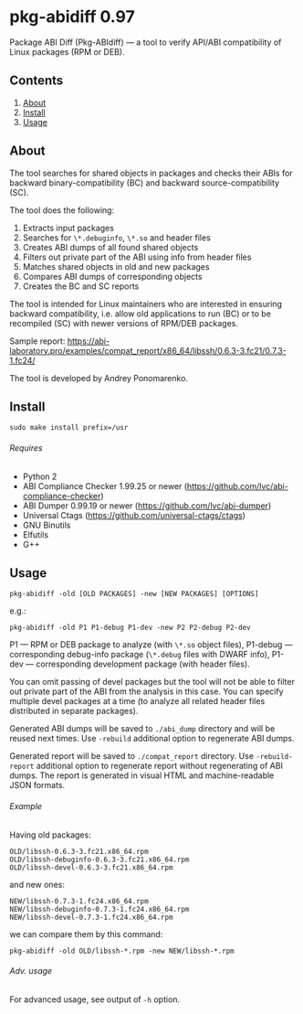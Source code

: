 pkg-abidiff 0.97
================

Package ABI Diff (Pkg-ABIdiff) — a tool to verify API/ABI compatibility of Linux packages (RPM or DEB).

Contents
--------

1. [ About   ](#about)
2. [ Install ](#install)
3. [ Usage   ](#usage)

About
-----

The tool searches for shared objects in packages and checks their ABIs for backward binary-compatibility (BC) and backward source-compatibility (SC).

The tool does the following:

1. Extracts input packages
2. Searches for `\*.debuginfo`, `\*.so` and header files
3. Creates ABI dumps of all found shared objects
4. Filters out private part of the ABI using info from header files
5. Matches shared objects in old and new packages
6. Compares ABI dumps of corresponding objects
7. Creates the BC and SC reports

The tool is intended for Linux maintainers who are interested in ensuring backward compatibility, i.e. allow old applications to run (BC) or to be recompiled (SC) with newer versions of RPM/DEB packages.

Sample report: https://abi-laboratory.pro/examples/compat_report/x86_64/libssh/0.6.3-3.fc21/0.7.3-1.fc24/

The tool is developed by Andrey Ponomarenko.

Install
-------

    sudo make install prefix=/usr

###### Requires

* Python 2
* ABI Compliance Checker 1.99.25 or newer (https://github.com/lvc/abi-compliance-checker)
* ABI Dumper 0.99.19 or newer             (https://github.com/lvc/abi-dumper)
* Universal Ctags                         (https://github.com/universal-ctags/ctags)
* GNU Binutils
* Elfutils
* G++

Usage
-----

    pkg-abidiff -old [OLD PACKAGES] -new [NEW PACKAGES] [OPTIONS]

e.g.:

    pkg-abidiff -old P1 P1-debug P1-dev -new P2 P2-debug P2-dev

P1       — RPM or DEB package to analyze (with `\*.so` object files),
P1-debug — corresponding debug-info package (`\*.debug` files with DWARF info),
P1-dev   — corresponding development package (with header files).

You can omit passing of devel packages but the tool will not be able to filter out private part of the ABI from the analysis in this case. You can specify multiple devel packages at a time (to analyze all related header files distributed in separate packages).

Generated ABI dumps will be saved to `./abi_dump` directory and will be reused next times. Use `-rebuild` additional option to regenerate ABI dumps.

Generated report will be saved to `./compat_report` directory. Use `-rebuild-report` additional option to regenerate report without regenerating of ABI dumps. The report is generated in visual HTML and machine-readable JSON formats.

###### Example

Having old packages:

    OLD/libssh-0.6.3-3.fc21.x86_64.rpm
    OLD/libssh-debuginfo-0.6.3-3.fc21.x86_64.rpm
    OLD/libssh-devel-0.6.3-3.fc21.x86_64.rpm

and new ones:

    NEW/libssh-0.7.3-1.fc24.x86_64.rpm
    NEW/libssh-debuginfo-0.7.3-1.fc24.x86_64.rpm
    NEW/libssh-devel-0.7.3-1.fc24.x86_64.rpm

we can compare them by this command:

    pkg-abidiff -old OLD/libssh-*.rpm -new NEW/libssh-*.rpm

###### Adv. usage

  For advanced usage, see output of `-h` option.

